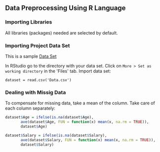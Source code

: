## Data Preprocessing Using R Language

### Importing Libraries
All libraries (packages) needed are selected by default.

### Importing Project Data Set
This is a sample [Data Set](https://github.com/vgorbic1/data-science/edit/master/Machine%20Learning/Data.csv)

In RStudio go to the directory with your data set. Click on `More > Set as working directory` in the 'Files' tab. Import data set:
```
dataset = read.csv('Data.csv')
```

### Dealing with Missig Data
To compensate for missing data, take a mean of the column. Take care of each column separately:
```r
dataset$Age = ifelse(is.na(dataset$Age),
       ave(dataset$Age, FUN = function(x) mean(x, na.rm = TRUE)),
       dataset$Age)

dataset$Salary = ifelse(is.na(dataset$Salary),
       ave(dataset$Salary, FUN = function(x) mean(x, na.rm = TRUE)),
       dataset$Salary)
```
